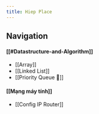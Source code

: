 ```yaml
---
title: Hiep Place
---
```

## Navigation
#### [[#Datastructure-and-Algorithm]]
- [[Array]]
- [[Linked List]]
- [[Priority Queue 🤔]]
#### [[Mạng máy tính]]
- [[Config IP Router]]